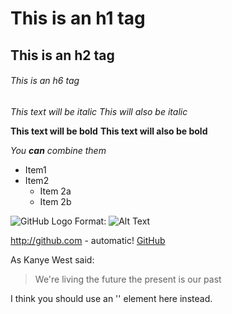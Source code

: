 # This is an h1 tag
## This is an h2 tag 
###### This is an h6 tag


*This text will be italic*
_This will also be italic_

**This text will be bold**
__This text will also be bold__

_You **can** combine them_

* Item1
* Item2
  * Item 2a
  * Item 2b

![GitHub Logo](/images/logo.png)
Format: ![Alt Text](C:\Users\jsanc\Downloads)


http://github.com - automatic!
[GitHub](http://github.com)

As Kanye West said:

> We're living the future
> the present is our past

I think you should use an '<addr>' element here instead.
